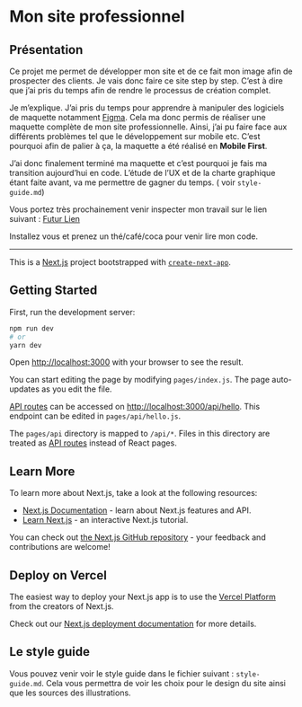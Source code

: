 # Mon site professionnel
## Présentation
Ce projet me permet de développer mon site et de ce fait mon image afin de prospecter des clients. Je vais donc faire ce site step by step. C’est à dire que j’ai pris du temps afin de rendre le processus de création complet.

Je m’explique. J’ai pris du temps pour apprendre à manipuler des logiciels de maquette notamment [Figma](https://www.figma.com/). Cela ma donc permis de réaliser une maquette complète de mon site professionnelle. Ainsi, j’ai pu faire face aux différents problèmes tel que le développement sur mobile etc. C’est pourquoi afin de palier à ça, la maquette a été réalisé en **Mobile First**.

J’ai donc finalement terminé ma maquette et c’est pourquoi je fais ma transition aujourd’hui en code. L’étude de l’UX et de la charte graphique étant faite avant, va me permettre de gagner du temps. ( voir `style-guide.md`)

Vous portez très prochainement venir inspecter mon travail sur le lien suivant : [Futur Lien](#)

Installez vous et prenez un thé/café/coca pour venir lire mon code.

---

This is a [Next.js](https://nextjs.org/) project bootstrapped with [`create-next-app`](https://github.com/vercel/next.js/tree/canary/packages/create-next-app).

## Getting Started

First, run the development server:

```bash
npm run dev
# or
yarn dev
```

Open [http://localhost:3000](http://localhost:3000) with your browser to see the result.

You can start editing the page by modifying `pages/index.js`. The page auto-updates as you edit the file.

[API routes](https://nextjs.org/docs/api-routes/introduction) can be accessed on [http://localhost:3000/api/hello](http://localhost:3000/api/hello). This endpoint can be edited in `pages/api/hello.js`.

The `pages/api` directory is mapped to `/api/*`. Files in this directory are treated as [API routes](https://nextjs.org/docs/api-routes/introduction) instead of React pages.

## Learn More

To learn more about Next.js, take a look at the following resources:

- [Next.js Documentation](https://nextjs.org/docs) - learn about Next.js features and API.
- [Learn Next.js](https://nextjs.org/learn) - an interactive Next.js tutorial.

You can check out [the Next.js GitHub repository](https://github.com/vercel/next.js/) - your feedback and contributions are welcome!

## Deploy on Vercel

The easiest way to deploy your Next.js app is to use the [Vercel Platform](https://vercel.com/import?utm_medium=default-template&filter=next.js&utm_source=create-next-app&utm_campaign=create-next-app-readme) from the creators of Next.js.

Check out our [Next.js deployment documentation](https://nextjs.org/docs/deployment) for more details.

## Le style guide
Vous pouvez venir voir le style guide dans le fichier suivant : `style-guide.md`. Cela vous permettra de voir les choix pour le design du site ainsi que les sources des illustrations.
